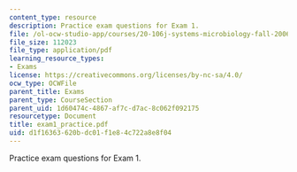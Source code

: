 ```yaml
---
content_type: resource
description: Practice exam questions for Exam 1.
file: /ol-ocw-studio-app/courses/20-106j-systems-microbiology-fall-2006/d1f16363620bdc01f1e84c722a8e8f04_exam1_practice.pdf
file_size: 112023
file_type: application/pdf
learning_resource_types:
- Exams
license: https://creativecommons.org/licenses/by-nc-sa/4.0/
ocw_type: OCWFile
parent_title: Exams
parent_type: CourseSection
parent_uid: 1d60474c-4867-af7c-d7ac-8c062f092175
resourcetype: Document
title: exam1_practice.pdf
uid: d1f16363-620b-dc01-f1e8-4c722a8e8f04
---
```

Practice exam questions for Exam 1.